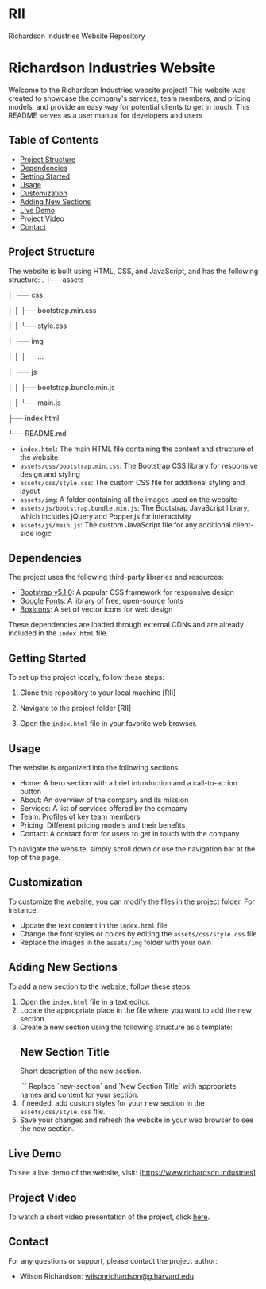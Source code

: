 # RII
Richardson Industries Website Repository

# Richardson Industries Website

Welcome to the Richardson Industries website project! 
This website was created to showcase the company's services, team members, and pricing models, and provide an easy way for potential clients to get in touch. 
This README serves as a user manual for developers and users

## Table of Contents

- [Project Structure](#project-structure)
- [Dependencies](#dependencies)
- [Getting Started](#getting-started)
- [Usage](#usage)
- [Customization](#customization)
- [Adding New Sections](#adding-new-sections)
- [Live Demo](#live-demo)
- [Project Video](#project-video)
- [Contact](#contact)

## Project Structure

The website is built using HTML, CSS, and JavaScript, and has the following structure:
.
├── assets

│ ├── css

│ │ ├── bootstrap.min.css

│ │ └── style.css

│ ├── img

│ │ ├── ...

│ ├── js

│ │ ├── bootstrap.bundle.min.js

│ │ └── main.js

├── index.html

└── README.md



- `index.html`: The main HTML file containing the content and structure of the website
- `assets/css/bootstrap.min.css`: The Bootstrap CSS library for responsive design and styling
- `assets/css/style.css`: The custom CSS file for additional styling and layout
- `assets/img`: A folder containing all the images used on the website
- `assets/js/bootstrap.bundle.min.js`: The Bootstrap JavaScript library, which includes jQuery and Popper.js for interactivity
- `assets/js/main.js`: The custom JavaScript file for any additional client-side logic

## Dependencies

The project uses the following third-party libraries and resources:

- [Bootstrap v5.1.0](https://getbootstrap.com/): A popular CSS framework for responsive design
- [Google Fonts](https://fonts.google.com/): A library of free, open-source fonts
- [Boxicons](https://boxicons.com/): A set of vector icons for web design

These dependencies are loaded through external CDNs and are already included in the `index.html` file.

## Getting Started

To set up the project locally, follow these steps:

1. Clone this repository to your local machine [RII]

2. Navigate to the project folder [RII]

3. Open the `index.html` file in your favorite web browser.

## Usage

The website is organized into the following sections:

- Home: A hero section with a brief introduction and a call-to-action button
- About: An overview of the company and its mission
- Services: A list of services offered by the company
- Team: Profiles of key team members
- Pricing: Different pricing models and their benefits
- Contact: A contact form for users to get in touch with the company

To navigate the website, simply scroll down or use the navigation bar at the top of the page.

## Customization

To customize the website, you can modify the files in the project folder. For instance:

- Update the text content in the `index.html` file
- Change the font styles or colors by editing the `assets/css/style.css` file
- Replace the images in the `assets/img` folder with your own

## Adding New Sections

To add a new section to the website, follow these steps:

1. Open the `index.html` file in a text editor.
2. Locate the appropriate place in the file where you want to add the new section.
3. Create a new section using the following structure as a template:
   <!-- ======= New Section ======= -->
   <section id="new-section" class="new-section">
     <div class="container">
       <div class="section-title">
         <h2>New Section Title</h2>
         <p>Short description of the new section.</p>
       </div>
       <!-- Add your section content here -->
     </div>
   </section>
   <!-- End New Section -->
   ```
   Replace `new-section` and `New Section Title` with appropriate names and content for your section.
4. If needed, add custom styles for your new section in the `assets/css/style.css` file.
5. Save your changes and refresh the website in your web browser to see the new section.


## Live Demo

To see a live demo of the website, visit: [https://www.richardson.industries]

## Project Video

To watch a short video presentation of the project, click [here](https://www.youtube.com/watch?v=your_video_id).

## Contact

For any questions or support, please contact the project author:

- Wilson Richardson: wilsonrichardson@g.harvard.edu 

